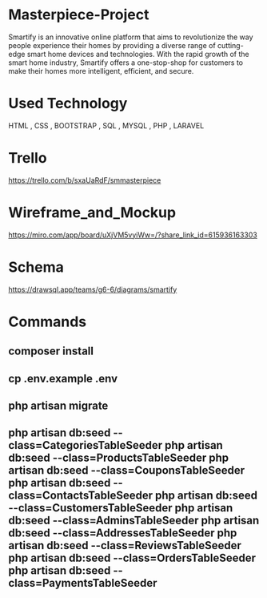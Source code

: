 # Masterpiece-Project

Smartify is an innovative online platform that aims to revolutionize the way people experience their homes by providing a diverse range of cutting-edge smart home devices and technologies. With the rapid growth of the smart home industry, Smartify offers a one-stop-shop for customers to make their homes more intelligent, efficient, and secure.

# Used Technology

HTML , CSS , BOOTSTRAP , SQL , MYSQL , PHP , LARAVEL

# Trello

https://trello.com/b/sxaUaRdF/smmasterpiece

# Wireframe_and_Mockup

https://miro.com/app/board/uXjVM5vyiWw=/?share_link_id=615936163303

# Schema

https://drawsql.app/teams/g6-6/diagrams/smartify

# Commands

composer install
-------------------------
cp .env.example .env
-------------------------
php artisan migrate
-------------------------
php artisan db:seed --class=CategoriesTableSeeder
php artisan db:seed --class=ProductsTableSeeder
php artisan db:seed --class=CouponsTableSeeder
php artisan db:seed --class=ContactsTableSeeder
php artisan db:seed --class=CustomersTableSeeder
php artisan db:seed --class=AdminsTableSeeder
php artisan db:seed --class=AddressesTableSeeder
php artisan db:seed --class=ReviewsTableSeeder
php artisan db:seed --class=OrdersTableSeeder
php artisan db:seed --class=PaymentsTableSeeder
------------------------
